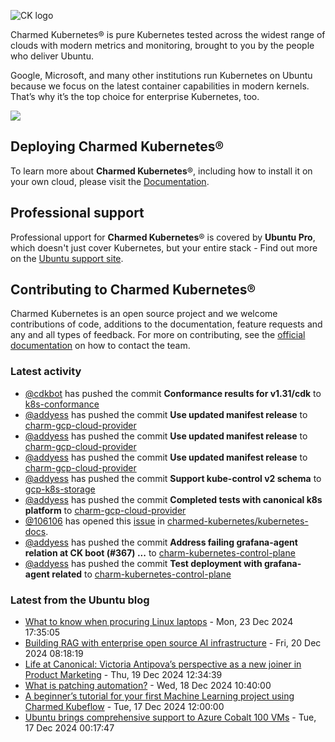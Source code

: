 ![CK logo](https://assets.ubuntu.com/v1/451d4cf4-Charmed+Kubernetes_RGB_onWhite_2022.svg)

Charmed Kubernetes® is pure Kubernetes tested across the widest range of clouds with modern metrics and monitoring, brought to you by the people who deliver Ubuntu.

Google, Microsoft, and many other institutions run Kubernetes on Ubuntu because we focus on the latest container capabilities in modern kernels. That’s why it’s the top choice for enterprise Kubernetes, too.

![](https://assets.ubuntu.com/v1/843c77b6-juju-at-a-glace.svg)

## Deploying Charmed Kubernetes®

To learn more about **Charmed Kubernetes**®, including how to install it on your own cloud, please visit the [Documentation][docs].

## Professional support

Professional upport for **Charmed Kubernetes**® is covered by **Ubuntu Pro**, which doesn't just cover Kubernetes, but your entire stack - Find out more on the [Ubuntu support site](https://ubuntu.com/support).

## Contributing to Charmed Kubernetes®

Charmed Kubernetes is an open source project and we welcome contributions of code, additions to the documentation, feature requests and any and all types of feedback. For more on contributing, see the [official documentation][get-in-touch] on how to contact the team.

<!-- LINKS -->
[docs]: https://ubuntu.com/kubernetes/docs
[get-in-touch]: https://ubuntu.com/kubernetes/docs/get-in-touch

### Latest activity

<!-- activity starts -->
 - [@cdkbot](https://github.com/cdkbot) has pushed the commit **Conformance results for v1.31/cdk** to [k8s-conformance](https://github.com/charmed-kubernetes/k8s-conformance)
 - [@addyess](https://github.com/addyess) has pushed the commit **Use updated manifest release** to [charm-gcp-cloud-provider](https://github.com/charmed-kubernetes/charm-gcp-cloud-provider)
 - [@addyess](https://github.com/addyess) has pushed the commit **Use updated manifest release** to [charm-gcp-cloud-provider](https://github.com/charmed-kubernetes/charm-gcp-cloud-provider)
 - [@addyess](https://github.com/addyess) has pushed the commit **Use updated manifest release** to [charm-gcp-cloud-provider](https://github.com/charmed-kubernetes/charm-gcp-cloud-provider)
 - [@addyess](https://github.com/addyess) has pushed the commit **Support kube-control v2 schema** to [gcp-k8s-storage](https://github.com/charmed-kubernetes/gcp-k8s-storage)
 - [@addyess](https://github.com/addyess) has pushed the commit **Completed tests with canonical k8s platform** to [charm-gcp-cloud-provider](https://github.com/charmed-kubernetes/charm-gcp-cloud-provider)
 - [@106106](https://github.com/106106) has opened this [issue](https://github.com/charmed-kubernetes/kubernetes-docs/issues/871) in [charmed-kubernetes/kubernetes-docs](https://api.github.com/repos/charmed-kubernetes/kubernetes-docs).
 - [@addyess](https://github.com/addyess) has pushed the commit **Address failing grafana-agent relation at CK boot (#367) ...** to [charm-kubernetes-control-plane](https://github.com/charmed-kubernetes/charm-kubernetes-control-plane)
 - [@addyess](https://github.com/addyess) has pushed the commit **Test deployment with grafana-agent related** to [charm-kubernetes-control-plane](https://github.com/charmed-kubernetes/charm-kubernetes-control-plane)
<!-- activity ends -->

<!-- roadmap starts -->

<!-- roadmap ends -->

### Latest from the Ubuntu blog

<!-- blog starts -->
* [What to know when procuring Linux laptops](https://ubuntu.com//blog/what-to-know-when-procuring-linux-laptops) - Mon, 23 Dec 2024 17:35:05 
* [Building RAG with enterprise open source AI infrastructure](https://ubuntu.com//blog/rag-ai-infrastructure) - Fri, 20 Dec 2024 08:18:19 
* [Life at Canonical: Victoria Antipova’s perspective as a new joiner in Product Marketing](https://ubuntu.com//blog/life-at-canonical-victoria-antipovas-perspective-as-a-new-joiner-in-product-marketing) - Thu, 19 Dec 2024 12:34:39 
* [What is patching automation?](https://ubuntu.com//blog/what-is-patching-automation) - Wed, 18 Dec 2024 10:40:00 
* [A beginner&#8217;s tutorial for your first Machine Learning project using Charmed Kubeflow](https://ubuntu.com//blog/a-beginners-tutorial-for-your-first-machine-learning-project-using-charmed-kubeflow) - Tue, 17 Dec 2024 12:00:00 
* [Ubuntu brings comprehensive support to Azure Cobalt 100 VMs](https://ubuntu.com//blog/ubuntu-azure-cobalt-100-vms) - Tue, 17 Dec 2024 00:17:47 
<!-- blog ends -->
